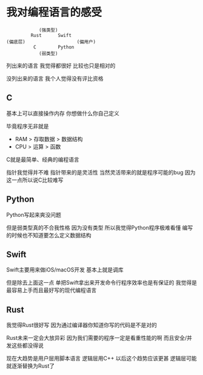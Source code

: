 # 我对编程语言的感受

```
            (强类型)
         Rust      Swift
(偏底层)                   (偏用户)
          C        Python
            (弱类型)
```

列出来的语言 我觉得都很好 比较也只是相对的

没列出来的语言 我个人觉得没有评比资格

## C

基本上可以直接操作内存 你想做什么你自己定义

毕竟程序无非就是

- RAM > 存取数据 > 数据结构
- CPU > 运算 > 函数

C就是最简单、经典的编程语言

指针我觉得并不难 指针带来的是灵活性 当然灵活带来的就是程序可能的bug 因为这一点所以说C比较难写

## Python

Python写起来爽没问题

但是弱类型真的不合我性格 因为没有类型 所以我觉得Python程序极难看懂 编写的时候也不知道要怎么定义数据结构

## Swift

Swift主要用来做iOS/macOS开发 基本上就是调库

但是除去上面这一点 单把Swift拿出来开发命令行程序效率也是有保证的 我觉得是最容易上手而且最好写的现代编程语言

## Rust

我觉得Rust很好写 因为通过编译器你知道你写的代码是不是对的

Rust未来一定会大放异彩 因为我们需要的程序一定是看重性能的啊 而且安全/并发这些都没得说

现在大趋势是用户层用脚本语言 逻辑层用C++ 以后这个趋势应该更甚 逻辑层可能就逐渐替换为Rust了

